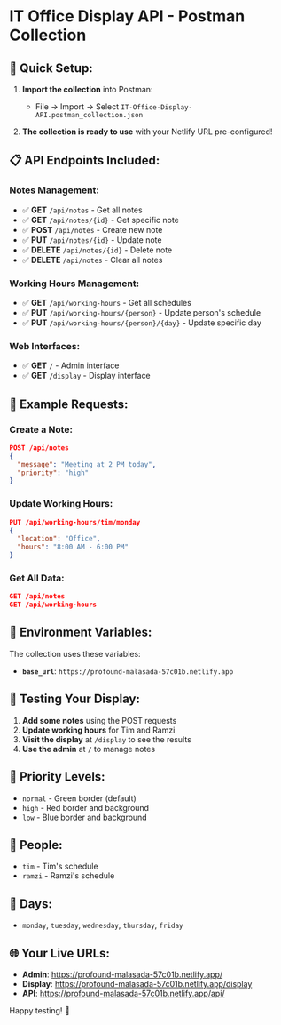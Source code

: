 # IT Office Display API - Postman Collection

## 🚀 **Quick Setup:**

1. **Import the collection** into Postman:
   - File → Import → Select `IT-Office-Display-API.postman_collection.json`

2. **The collection is ready to use** with your Netlify URL pre-configured!

## 📋 **API Endpoints Included:**

### **Notes Management:**
- ✅ **GET** `/api/notes` - Get all notes
- ✅ **GET** `/api/notes/{id}` - Get specific note
- ✅ **POST** `/api/notes` - Create new note
- ✅ **PUT** `/api/notes/{id}` - Update note
- ✅ **DELETE** `/api/notes/{id}` - Delete note
- ✅ **DELETE** `/api/notes` - Clear all notes

### **Working Hours Management:**
- ✅ **GET** `/api/working-hours` - Get all schedules
- ✅ **PUT** `/api/working-hours/{person}` - Update person's schedule
- ✅ **PUT** `/api/working-hours/{person}/{day}` - Update specific day

### **Web Interfaces:**
- ✅ **GET** `/` - Admin interface
- ✅ **GET** `/display` - Display interface

## 🎯 **Example Requests:**

### **Create a Note:**
```json
POST /api/notes
{
  "message": "Meeting at 2 PM today",
  "priority": "high"
}
```

### **Update Working Hours:**
```json
PUT /api/working-hours/tim/monday
{
  "location": "Office",
  "hours": "8:00 AM - 6:00 PM"
}
```

### **Get All Data:**
```json
GET /api/notes
GET /api/working-hours
```

## 🔧 **Environment Variables:**

The collection uses these variables:
- **`base_url`**: `https://profound-malasada-57c01b.netlify.app`

## 📱 **Testing Your Display:**

1. **Add some notes** using the POST requests
2. **Update working hours** for Tim and Ramzi
3. **Visit the display** at `/display` to see the results
4. **Use the admin** at `/` to manage notes

## 🎨 **Priority Levels:**
- `normal` - Green border (default)
- `high` - Red border and background
- `low` - Blue border and background

## 👥 **People:**
- `tim` - Tim's schedule
- `ramzi` - Ramzi's schedule

## 📅 **Days:**
- `monday`, `tuesday`, `wednesday`, `thursday`, `friday`

## 🌐 **Your Live URLs:**
- **Admin**: https://profound-malasada-57c01b.netlify.app/
- **Display**: https://profound-malasada-57c01b.netlify.app/display
- **API**: https://profound-malasada-57c01b.netlify.app/api/

Happy testing! 🚀
